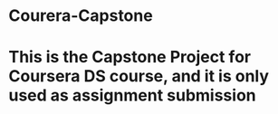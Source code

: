 # Courera-Capstone
# This is the Capstone Project for Coursera DS course, and it is only used as assignment submission
